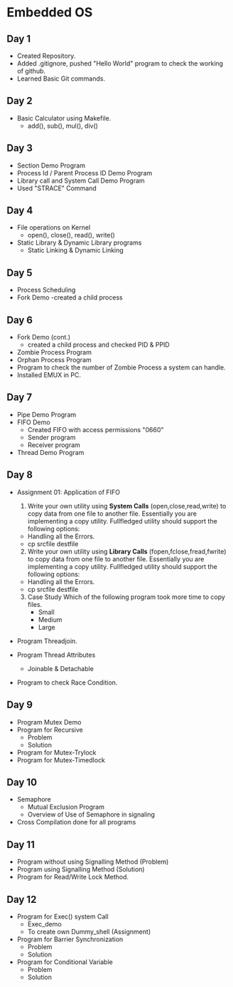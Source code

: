 # Embedded OS

## Day 1
- Created Repository.
- Added .gitignore, pushed "Hello World" program to check the working of github.
- Learned Basic Git commands.

## Day 2
- Basic Calculator using Makefile.
    - add(), sub(), mul(), div()

## Day 3
- Section Demo Program
- Process Id / Parent Process ID Demo Program
- Library call and System Call Demo Program
- Used "STRACE" Command

## Day 4
- File operations on Kernel
    - open(), close(), read(), write()
- Static Library & Dynamic Library programs
    - Static Linking & Dynamic Linking

## Day 5
- Process Scheduling 
- Fork Demo
    -created a child process

## Day 6
- Fork Demo (cont.)
    - created a child process and checked PID & PPID
- Zombie Process Program
- Orphan Process Program
- Program to check the number of Zombie Process a system can handle.
- Installed EMUX in PC.

## Day 7
- Pipe Demo Program
- FIFO Demo
    -   Created FIFO with access permissions "0660" 
    -   Sender program
    -   Receiver program
- Thread Demo Program

## Day 8
- Assignment 01: Application of FIFO
    1. Write your own utility using **System Calls** (open,close,read,write) to copy data from one file to another file. Essentially you are implementing a copy utility.
    Fullfledged utility should support the following options:
    - Handling all the Errors.
    - cp srcfile destfile
    2. Write your own utility using **Library Calls** (fopen,fclose,fread,fwrite) to copy data from one file to another file. Essentially you are implementing a copy utility.
    Fullfledged utility should support the following options:
    - Handling all the Errors.
    - cp srcfile destfile
    3. Case Study
        Which of the following program took more time to copy files.
        - Small
        - Medium
        - Large

- Program Threadjoin.
- Program Thread Attributes
    - Joinable & Detachable
- Program to check Race Condition.

## Day 9
- Program Mutex Demo
- Program for Recursive
    - Problem
    - Solution
- Program for Mutex-Trylock
- Program for Mutex-Timedlock

## Day 10
- Semaphore
    - Mutual Exclusion Program
    - Overview of Use of Semaphore in signaling
- Cross Compilation done for all programs

## Day 11
- Program without using Signalling Method (Problem)
- Program using Signalling Method (Solution)
- Program for Read/Write Lock Method.

## Day 12
- Program for Exec() system Call
    - Exec_demo
    - To create own Dummy_shell (Assignment)
- Program for Barrier Synchronization
    - Problem 
    - Solution
- Program for Conditional Variable
    - Problem
    - Solution

